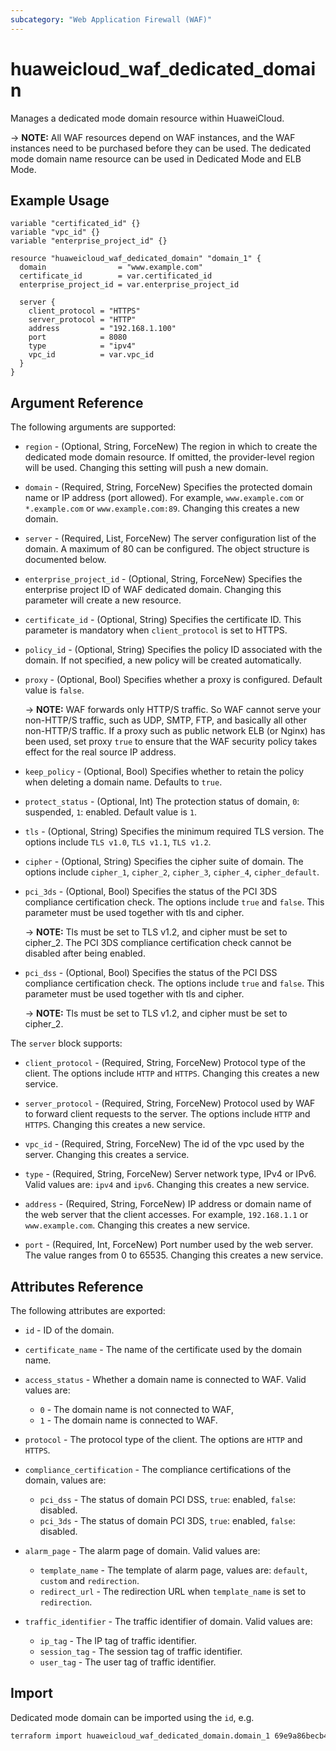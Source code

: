 ```yaml
---
subcategory: "Web Application Firewall (WAF)"
---
```


# huaweicloud_waf_dedicated_domain

Manages a dedicated mode domain resource within HuaweiCloud.

-> **NOTE:** All WAF resources depend on WAF instances, and the WAF instances need to be purchased before they can be
used. The dedicated mode domain name resource can be used in Dedicated Mode and ELB Mode.

## Example Usage

```hcl
variable "certificated_id" {}
variable "vpc_id" {}
variable "enterprise_project_id" {}

resource "huaweicloud_waf_dedicated_domain" "domain_1" {
  domain                = "www.example.com"
  certificate_id        = var.certificated_id
  enterprise_project_id = var.enterprise_project_id

  server {
    client_protocol = "HTTPS"
    server_protocol = "HTTP"
    address         = "192.168.1.100"
    port            = 8080
    type            = "ipv4"
    vpc_id          = var.vpc_id
  }
}
```

## Argument Reference

The following arguments are supported:

* `region` - (Optional, String, ForceNew) The region in which to create the dedicated mode domain resource. If omitted,
  the provider-level region will be used. Changing this setting will push a new domain.

* `domain` - (Required, String, ForceNew) Specifies the protected domain name or IP address (port allowed). For example,
  `www.example.com` or `*.example.com` or `www.example.com:89`. Changing this creates a new domain.

* `server` - (Required, List, ForceNew) The server configuration list of the domain. A maximum of 80 can be configured.
  The object structure is documented below.

* `enterprise_project_id` - (Optional, String, ForceNew) Specifies the enterprise project ID of WAF dedicated domain.
  Changing this parameter will create a new resource.

* `certificate_id` - (Optional, String) Specifies the certificate ID. This parameter is mandatory when `client_protocol`
  is set to HTTPS.

* `policy_id` - (Optional, String) Specifies the policy ID associated with the domain. If not specified, a new policy
  will be created automatically.

* `proxy` - (Optional, Bool) Specifies whether a proxy is configured. Default value is `false`.

  -> **NOTE:** WAF forwards only HTTP/S traffic. So WAF cannot serve your non-HTTP/S traffic, such as UDP, SMTP, FTP,
  and basically all other non-HTTP/S traffic. If a proxy such as public network ELB (or Nginx) has been used, set
  proxy `true` to ensure that the WAF security policy takes effect for the real source IP address.

* `keep_policy` - (Optional, Bool) Specifies whether to retain the policy when deleting a domain name.
  Defaults to `true`.

* `protect_status` - (Optional, Int) The protection status of domain, `0`: suspended, `1`: enabled.
  Default value is `1`.

* `tls` - (Optional, String) Specifies the minimum required TLS version. The options include `TLS v1.0`, `TLS v1.1`,
  `TLS v1.2`.

* `cipher` - (Optional, String) Specifies the cipher suite of domain. The options include `cipher_1`, `cipher_2`,
  `cipher_3`, `cipher_4`, `cipher_default`.

* `pci_3ds` - (Optional, Bool) Specifies the status of the PCI 3DS compliance certification check. The options
  include `true` and `false`. This parameter must be used together with tls and cipher.

  -> **NOTE:** Tls must be set to TLS v1.2, and cipher must be set to cipher_2. The PCI 3DS compliance certification
  check cannot be disabled after being enabled.

* `pci_dss` - (Optional, Bool) Specifies the status of the PCI DSS compliance certification check. The options
  include `true` and `false`. This parameter must be used together with tls and cipher.

  -> **NOTE:** Tls must be set to TLS v1.2, and cipher must be set to cipher_2.

The `server` block supports:

* `client_protocol` - (Required, String, ForceNew) Protocol type of the client. The options include `HTTP` and `HTTPS`.
  Changing this creates a new service.

* `server_protocol` - (Required, String, ForceNew) Protocol used by WAF to forward client requests to the server. The
  options include `HTTP` and `HTTPS`. Changing this creates a new service.

* `vpc_id` - (Required, String, ForceNew) The id of the vpc used by the server. Changing this creates a service.

* `type` - (Required, String, ForceNew) Server network type, IPv4 or IPv6. Valid values are: `ipv4` and `ipv6`. Changing
  this creates a new service.

* `address` - (Required, String, ForceNew) IP address or domain name of the web server that the client accesses. For
  example, `192.168.1.1` or `www.example.com`. Changing this creates a new service.

* `port` - (Required, Int, ForceNew) Port number used by the web server. The value ranges from 0 to 65535. Changing this
  creates a new service.

## Attributes Reference

The following attributes are exported:

* `id` - ID of the domain.

* `certificate_name` - The name of the certificate used by the domain name.

* `access_status` - Whether a domain name is connected to WAF. Valid values are:
  + `0` - The domain name is not connected to WAF,
  + `1` - The domain name is connected to WAF.

* `protocol` - The protocol type of the client. The options are `HTTP` and `HTTPS`.

* `compliance_certification` - The compliance certifications of the domain, values are:
  + `pci_dss` - The status of domain PCI DSS, `true`: enabled, `false`: disabled.
  + `pci_3ds` - The status of domain PCI 3DS, `true`: enabled, `false`: disabled.

* `alarm_page` - The alarm page of domain. Valid values are:
  + `template_name` - The template of alarm page, values are: `default`, `custom` and `redirection`.
  + `redirect_url` - The redirection URL when `template_name` is set to `redirection`.

* `traffic_identifier` - The traffic identifier of domain. Valid values are:
  + `ip_tag` - The IP tag of traffic identifier.
  + `session_tag` - The session tag of traffic identifier.
  + `user_tag` - The user tag of traffic identifier.

## Import

Dedicated mode domain can be imported using the `id`, e.g.

```sh
terraform import huaweicloud_waf_dedicated_domain.domain_1 69e9a86becb4424298cc6bdeacbf69d5
```
